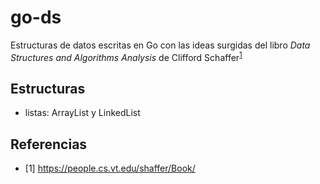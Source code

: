# go-ds
Estructuras de datos escritas en Go con las ideas surgidas del libro *Data Structures and Algorithms Analysis* de Clifford Schaffer<sup>[1](https://people.cs.vt.edu/shaffer/Book/)</sup>

## Estructuras
- listas: ArrayList y LinkedList

## Referencias
- [1] https://people.cs.vt.edu/shaffer/Book/